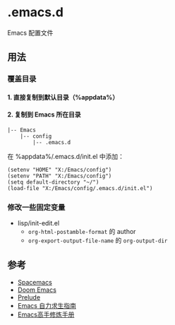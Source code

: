 # .emacs.d

Emacs 配置文件

## 用法

### 覆盖目录

#### 1. 直接复制到默认目录（%appdata%）

#### 2. 复制到 Emacs 所在目录

    |-- Emacs
        |-- config
            |-- .emacs.d

在 %appdata%/.emacs.d/init.el 中添加：

    (setenv "HOME" "X:/Emacs/config")
    (setenv "PATH" "X:/Emacs/config")
    (setq default-directory "~/")
    (load-file "X:/Emacs/config/.emacs.d/init.el")

### 修改一些固定变量

- lisp/init-edit.el
    + `org-html-postamble-format` 的 author
    + `org-export-output-file-name` 的 `org-output-dir`

## 参考

- [Spacemacs](https://github.com/syl20bnr/spacemacs)
- [Doom Emacs](https://github.com/hlissner/doom-emacs)
- [Prelude](https://github.com/bbatsov/prelude)
- [Emacs 自力求生指南](https://nyk.ma/posts/emacs-write-your-own/)
- [Emacs高手修炼手册](https://www.jianshu.com/p/42ef1b18d959)
